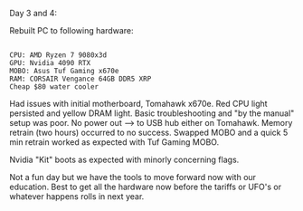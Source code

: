 Day 3 and 4: 

Rebuilt PC to following hardware:

<code>
CPU: AMD Ryzen 7 9080x3d
GPU: Nvidia 4090 RTX
MOBO: Asus Tuf Gaming x670e
RAM: CORSAIR Vengance 64GB DDR5 XRP
Cheap $80 water cooler</code>

Had issues with initial motherboard, Tomahawk x670e. Red CPU light persisted and yellow DRAM light. Basic troubleshooting and "by the manual" setup was poor.
No power out --> to USB hub either on Tomahawk. 
Memory retrain (two hours) occurred to no success.
Swapped MOBO and a quick 5 min retrain worked as expected with Tuf Gaming MOBO. 

Nvidia "Kit" boots as expected with minorly concerning flags. 

Not a fun day but we have the tools to move forward now with our education. 
Best to get all the hardware now before the tariffs or UFO's or whatever happens rolls in next year. 

